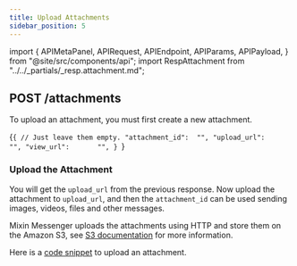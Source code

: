 ```yaml
---
title: Upload Attachments
sidebar_position: 5
---
```


import {
  APIMetaPanel,
  APIRequest,
  APIEndpoint,
  APIParams,
  APIPayload,
} from "@site/src/components/api";
import RespAttachment from "../../_partials/_resp.attachment.md";

## POST /attachments

To upload an attachment, you must first create a new attachment.

<APIEndpoint url="/attachments" />

<APIMetaPanel scope="Authorized" />

<APIPayload>{`{
  // Just leave them empty.
  "attachment_id":  "",
  "upload_url":     "",
  "view_url":       "",
}
`}</APIPayload>

<APIRequest
  title="Update attachment meta info"
  method="POST"
  url="/attachments --data PAYLOAD"
/>

<RespAttachment />

### Upload the Attachment

You will get the `upload_url` from the previous response. Now upload the attachment to `upload_url`, and then the `attachment_id` can be used sending images, videos, files and other messages.

Mixin Messenger uploads the attachments using HTTP and store them on the Amazon S3, see [S3 documentation](https://docs.aws.amazon.com/AmazonS3/latest/API/sigv4-post-example.html) for more information.

Here is a [code snippet](https://github.com/fox-one/mixin-sdk-go/blob/master/attachment.go#L42) to upload an attachment.
